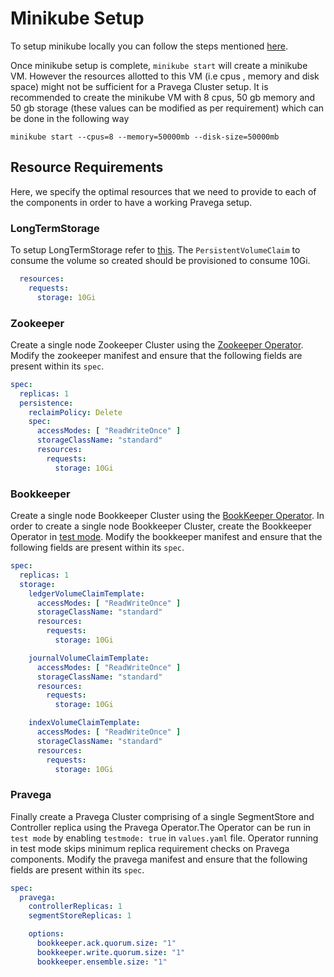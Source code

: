 # Minikube Setup

To setup minikube locally you can follow the steps mentioned [here](https://github.com/pravega/pravega/wiki/Kubernetes-Based-System-Test-Framework#minikube-setup).

Once minikube setup is complete, `minikube start` will create a minikube VM. However the resources allotted to this VM (i.e cpus , memory and disk space) might not be sufficient for a Pravega Cluster setup. It is recommended to create the minikube VM with 8 cpus, 50 gb memory and 50 gb storage (these values can be modified as per requirement) which can be done in the following way

```
minikube start --cpus=8 --memory=50000mb --disk-size=50000mb
```

## Resource Requirements

Here, we specify the optimal resources that we need to provide to each of the components in order to have a working Pravega setup.

### LongTermStorage
To setup LongTermStorage refer to [this](longtermstorage.md#long-term-storage). The `PersistentVolumeClaim` to consume the volume so created should be provisioned to consume 10Gi.

```yaml
  resources:
    requests:
      storage: 10Gi
```

### Zookeeper
Create a single node Zookeeper Cluster using the [Zookeeper Operator](https://github.com/pravega/zookeeper-operator). Modify the zookeeper manifest and ensure that the following fields are present within its `spec`.

```yaml
spec:
  replicas: 1
  persistence:
    reclaimPolicy: Delete
    spec:
      accessModes: [ "ReadWriteOnce" ]
      storageClassName: "standard"
      resources:
        requests:
          storage: 10Gi
```

### Bookkeeper
Create a single node Bookkeeper Cluster using the [BookKeeper Operator](https://github.com/pravega/bookkeeper-operator). In order to create a single node Bookkeeper Cluster, create the Bookkeeper Operator in [test mode](https://github.com/pravega/bookkeeper-operator/blob/master/doc/development.md#install-the-operator-in-test-mode). Modify the bookkeeper manifest and ensure that the following fields are present within its `spec`.

```yaml
spec:
  replicas: 1
  storage:
    ledgerVolumeClaimTemplate:
      accessModes: [ "ReadWriteOnce" ]
      storageClassName: "standard"
      resources:
        requests:
          storage: 10Gi

    journalVolumeClaimTemplate:
      accessModes: [ "ReadWriteOnce" ]
      storageClassName: "standard"
      resources:
        requests:
          storage: 10Gi

    indexVolumeClaimTemplate:
      accessModes: [ "ReadWriteOnce" ]
      storageClassName: "standard"
      resources:
        requests:
          storage: 10Gi
```

### Pravega
Finally create a Pravega Cluster comprising of a single SegmentStore and Controller replica using the Pravega Operator.The Operator can be run in `test mode` by enabling `testmode: true` in `values.yaml` file. Operator running in test mode skips minimum replica requirement checks on Pravega components. Modify the pravega manifest and ensure that the following fields are present within its `spec`.

```yaml
spec:
  pravega:
    controllerReplicas: 1
    segmentStoreReplicas: 1

    options:
      bookkeeper.ack.quorum.size: "1"
      bookkeeper.write.quorum.size: "1"
      bookkeeper.ensemble.size: "1"
```
